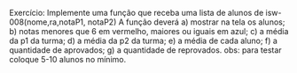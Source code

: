 Exercício: Implemente uma função que receba uma lista de alunos de isw-008(nome,ra,notaP1, notaP2)
A função deverá 
a) mostrar na tela os alunos;
b) notas menores que 6 em vermelho, maiores ou iguais em azul;
c) a média da p1 da turma;
d) a média da p2 da turma;
e) a média de cada aluno;
f) a quantidade de aprovados;
g) a quantidade de reprovados.
obs: para testar coloque 5-10 alunos no mínimo.